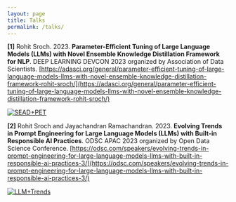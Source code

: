 ```yaml
---
layout: page
title: Talks
permalink: /talks/
---
```


**[1]** Rohit Sroch. 2023. **Parameter-Efficient Tuning of Large Language Models (LLMs) with Novel Ensemble Knowledge Distillation Framework for NLP**. DEEP LEARNING 
DEVCON 2023 organized by Association of Data Scientists. [https://adasci.org/general/parameter-efficient-tuning-of-large-language-models-llms-with-novel-ensemble-knowledge-distillation-framework-rohit-sroch/](https://adasci.org/general/parameter-efficient-tuning-of-large-language-models-llms-with-novel-ensemble-knowledge-distillation-framework-rohit-sroch/)

[![SEAD+PET](https://img.youtube.com/vi/LTeDX8TMnxU/0.jpg)](https://www.youtube.com/watch?v=LTeDX8TMnxU)

**[2]** Rohit Sroch and Jayachandran Ramachandran. 2023. **Evolving Trends in Prompt Engineering for Large Language Models (LLMs) with Built-in Responsible AI Practices**. ODSC APAC 2023 organized by Open Data Science Conference. [https://odsc.com/speakers/evolving-trends-in-prompt-engineering-for-large-language-models-llms-with-built-in-responsible-ai-practices-3/](https://odsc.com/speakers/evolving-trends-in-prompt-engineering-for-large-language-models-llms-with-built-in-responsible-ai-practices-3/)

[![LLM+Trends](https://opendatascience.com/wp-content/uploads/2023/08/Blog-cover-640x300.png)](https://opendatascience.com/evolving-trends-in-prompt-engineering-for-large-language-models-llms-with-built-in-responsible-ai-practices/)